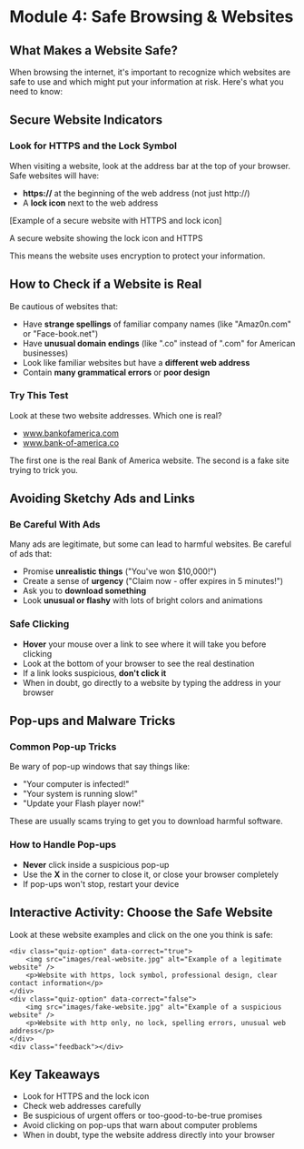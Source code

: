 # Module 4: Safe Browsing & Websites

## What Makes a Website Safe?

When browsing the internet, it's important to recognize which websites are safe to use and which might put your information at risk. Here's what you need to know:

## Secure Website Indicators

### Look for HTTPS and the Lock Symbol

When visiting a website, look at the address bar at the top of your browser. Safe websites will have:

- **https://** at the beginning of the web address (not just http://)
- A **lock icon** next to the web address

<div class="example-image">
    [Example of a secure website with HTTPS and lock icon]
    <p class="caption">A secure website showing the lock icon and HTTPS</p>
</div>

This means the website uses encryption to protect your information.

## How to Check if a Website is Real

Be cautious of websites that:

- Have **strange spellings** of familiar company names (like "Amaz0n.com" or "Face-book.net")
- Have **unusual domain endings** (like ".co" instead of ".com" for American businesses)
- Look like familiar websites but have a **different web address**
- Contain **many grammatical errors** or **poor design**

### Try This Test

Look at these two website addresses. Which one is real?
- www.bankofamerica.com
- www.bank-of-america.co

The first one is the real Bank of America website. The second is a fake site trying to trick you.

## Avoiding Sketchy Ads and Links

### Be Careful With Ads

Many ads are legitimate, but some can lead to harmful websites. Be careful of ads that:

- Promise **unrealistic things** ("You've won $10,000!")
- Create a sense of **urgency** ("Claim now - offer expires in 5 minutes!")
- Ask you to **download something**
- Look **unusual or flashy** with lots of bright colors and animations

### Safe Clicking

- **Hover** your mouse over a link to see where it will take you before clicking
- Look at the bottom of your browser to see the real destination
- If a link looks suspicious, **don't click it**
- When in doubt, go directly to a website by typing the address in your browser

## Pop-ups and Malware Tricks

### Common Pop-up Tricks

Be wary of pop-up windows that say things like:
- "Your computer is infected!"
- "Your system is running slow!"
- "Update your Flash player now!"

These are usually scams trying to get you to download harmful software.

### How to Handle Pop-ups

- **Never** click inside a suspicious pop-up
- Use the **X** in the corner to close it, or close your browser completely
- If pop-ups won't stop, restart your device

## Interactive Activity: Choose the Safe Website

<div class="quiz-container">
    <p>Look at these website examples and click on the one you think is safe:</p>
    
    <div class="quiz-option" data-correct="true">
        <img src="images/real-website.jpg" alt="Example of a legitimate website" />
        <p>Website with https, lock symbol, professional design, clear contact information</p>
    </div>
    <div class="quiz-option" data-correct="false">
        <img src="images/fake-website.jpg" alt="Example of a suspicious website" />
        <p>Website with http only, no lock, spelling errors, unusual web address</p>
    </div>
    <div class="feedback"></div>
</div>

## Key Takeaways

- Look for HTTPS and the lock icon
- Check web addresses carefully
- Be suspicious of urgent offers or too-good-to-be-true promises
- Avoid clicking on pop-ups that warn about computer problems
- When in doubt, type the website address directly into your browser
